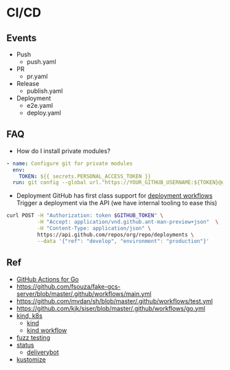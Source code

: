 # CI/CD

## Events

- Push
  - push.yaml
- PR
  - pr.yaml
- Release
  - publish.yaml
- Deployment
  - e2e.yaml
  - deploy.yaml

## FAQ

- How do I install private modules?

```yaml
- name: Configure git for private modules
  env:
    TOKEN: ${{ secrets.PERSONAL_ACCESS_TOKEN }}
  run: git config --global url."https://YOUR_GITHUB_USERNAME:${TOKEN}@github.com".insteadOf "https://github.com"
```

- Deployment
  GitHub has first class support for [deployment workflows](https://developer.github.com/v3/repos/deployments/)
  Trigger a deployment via the API (we have internal tooling to ease this)

```bash
curl POST -H "Authorization: token $GITHUB_TOKEN" \
          -H "Accept: application/vnd.github.ant-man-preview+json"  \
          -H "Content-Type: application/json" \
          https://api.github.com/repos/org/repo/deployments \
          --data '{"ref": "develop", "environment": "production"}'
```

## Ref

- [GitHub Actions for Go](https://github.com/mvdan/github-actions-golang)
- https://github.com/fsouza/fake-gcs-server/blob/master/.github/workflows/main.yml
- https://github.com/mvdan/sh/blob/master/.github/workflows/test.yml
- https://github.com/kjk/siser/blob/master/.github/workflows/go.yml
- [kind, k8s](https://github.com/olegchorny/bookinfo-productpage/blob/master/.github/workflows/pr.yml)
  - [kind](https://github.com/engineerd/setup-kind)
  - [kind workflow](https://github.com/kubevault/operator/blob/master/.github/workflows/go.yml)
- [fuzz testing](https://fuzzit.dev/2019/10/02/how-to-fuzz-go-code-with-go-fuzz-continuously/)
- [status](https://github.com/deliverybot/status)
  - [deliverybot](https://deliverybot.dev/)
- [kustomize](https://github.com/imranismail/setup-kustomize)
